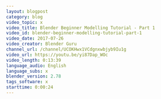 ```yaml
---
layout: blogpost
category: blog
video_topic: x
video_title: Blender Beginner Modelling Tutorial - Part 1
video_id: blender-beginner-modelling-tutorial-part-1
video_date: 2017-07-26
video_creator: Blender Guru
channel_url: /channel/UCOKHwx1VCdgnxwbjyb9Iu1g
video_url: https://youtu.be/yi87Dap_WOc
video_length: 0:13:39
language_audio: English
language_subs: x
blender_version: 2.78
tags_software: x
starttime: 0:00:24
---
```

